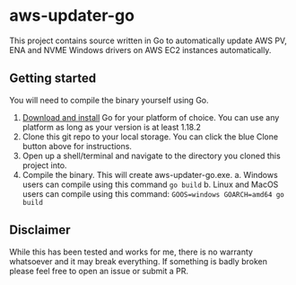 # aws-updater-go
This project contains source written in Go to automatically update AWS PV, ENA and NVME Windows drivers on AWS EC2 instances automatically.
## Getting started
You will need to compile the binary yourself using Go.
1. [Download and install](https://go.dev/doc/install) Go for your platform of choice.  You can use any platform as long as your version is at least 1.18.2
2. Clone this git repo to your local storage.  You can click the blue Clone button above for instructions.
3. Open up a shell/terminal and navigate to the directory you cloned this project into.
4. Compile the binary.  This will create aws-updater-go.exe.
    a. Windows users can compile using this command `go build`
    b. Linux and MacOS users can compile using this command: `GOOS=windows GOARCH=amd64 go build`

## Disclaimer
While this has been tested and works for me, there is no warranty whatsoever and it may break everything.  If something is badly broken please feel free to open an issue or submit a PR.
